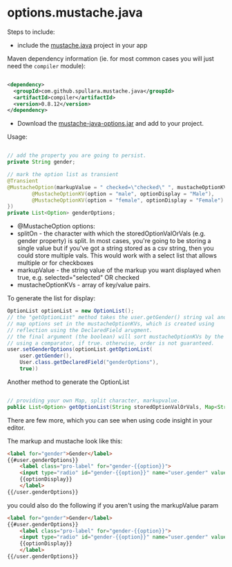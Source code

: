 options.mustache.java
=====================

Steps to include:

- include the [mustache.java](https://github.com/spullara/mustache.java) project in your app

Maven dependency information (ie. for most common cases you will just need the `compiler` module):

```xml

<dependency>
  <groupId>com.github.spullara.mustache.java</groupId>
  <artifactId>compiler</artifactId>
  <version>0.8.12</version>
</dependency>

```

- Download the [mustache-java-options.jar](https://github.com/gmjordan/options.mustache.java/raw/master/target/mustache-java-options-1.1.0.jar) and add to your project.

Usage:


```java

// add the property you are going to persist.
private String gender;

// mark the option list as transient
@Transient
@MustacheOption(markupValue = " checked=\"checked\" ", mustacheOptionKVs = {
		@MustacheOptionKV(option = "male", optionDisplay = "Male"),
		@MustacheOptionKV(option = "female", optionDisplay = "Female")
})
private List<Option> genderOptions;
```

- @MustacheOption options: 
 - splitOn -  the character with which the storedOptionValOrVals (e.g. gender property) is split. In most cases, you're going to be storing a single value
	but if you've got a string stored as a csv string, then you could store multiple vals.  This would work with a select list that allows multiple or for checkboxes
  - markupValue - the string value of the markup you want displayed when true, e.g. selected="selected" OR checked
   - mustacheOptionKVs - array of key/value pairs. 

To generate the list for display:

```java
OptionList optionList = new OptionList();
// the "getOptionList" method takes the user.getGender() string val and compares it against the  
// map options set in the mustacheOptionKVs, which is created using
// reflection using the DeclaredField arugment. 
// the final argument (the boolean) will sort mustacheOptionKVs by the optionDisplay 
// using a comparator, if true. otherwise, order is not guaranteed.
user.setGenderOptions(optionList.getOptionList(
	user.getGender(), 
	User.class.getDeclaredField("genderOptions"), 
	true))
```

Another method to generate the OptionList

```java

// providing your own Map, split character, markupvalue. 
public List<Option> getOptionList(String storedOptionValOrVals, Map<String, String> optionsToEval, String splitOn, String markupValue, boolean sortByOptionDisplay)
```

There are few more, which you can see when using code insight in your editor.

The markup and mustache look like this:

```html
<label for="gender">Gender</label>
{{#user.genderOptions}}
	<label class="pro-label" for="gender-{{option}}">
	<input type="radio" id="gender-{{option}}" name="user.gender" value="{{option}}"  {{markupValue}}/> 
	{{optionDisplay}}
	</label>
{{/user.genderOptions}}
```
you could also do the following if you aren't using the markupValue param

```html
<label for="gender">Gender</label>
{{#user.genderOptions}}
	<label class="pro-label" for="gender-{{option}}">
	<input type="radio" id="gender-{{option}}" name="user.gender" value="{{option}}"  {{#optionSelected}} checked="checked"  {{/optionSelected}}  /> 
	{{optionDisplay}}
	</label>
{{/user.genderOptions}}
```
